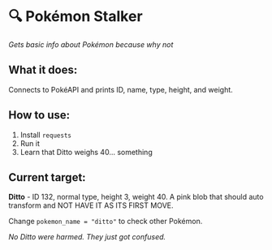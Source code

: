 # 🔍 Pokémon Stalker

*Gets basic info about Pokémon because why not*

## What it does:
Connects to PokéAPI and prints ID, name, type, height, and weight.

## How to use:
1. Install `requests`
2. Run it
3. Learn that Ditto weighs 40... something

## Current target: 
**Ditto** - ID 132, normal type, height 3, weight 40. A pink blob that should auto transform and NOT HAVE IT AS ITS FIRST MOVE.

Change `pokemon_name = "ditto"` to check other Pokémon.

*No Ditto were harmed. They just got confused.*